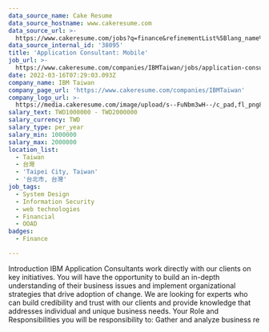 ```yaml
---
data_source_name: Cake Resume
data_source_hostname: www.cakeresume.com
data_source_url: >-
  https://www.cakeresume.com/jobs?q=finance&refinementList%5Blang_name%5D%5B0%5D=English&refinementList%5Bsalary_type%5D=per_year&range%5Bsalary_range%5D%5Bmin%5D=1000000&page=3
data_source_internal_id: '38095'
title: 'Application Consultant: Mobile'
job_url: >-
  https://www.cakeresume.com/companies/IBMTaiwan/jobs/application-consultant-mobile
date: 2022-03-16T07:29:03.093Z
company_name: IBM Taiwan
company_page_url: 'https://www.cakeresume.com/companies/IBMTaiwan'
company_logo_url: >-
  https://media.cakeresume.com/image/upload/s--FuNbm3wH--/c_pad,fl_png8,h_200,w_200/v1570010852/lsp0jfstllwess1vmg8h.png
salary_text: TWD1000000 - TWD2000000
salary_currency: TWD
salary_type: per_year
salary_min: 1000000
salary_max: 2000000
location_list:
  - Taiwan
  - 台灣
  - 'Taipei City, Taiwan'
  - '台北市, 台灣'
job_tags:
  - System Design
  - Information Security
  - web technologies
  - Financial
  - OOAD
badges:
  - Finance

---
```


Introduction IBM Application Consultants work directly with our clients on key initiatives. You will have the opportunity to build an in-depth understanding of their business issues and implement organizational strategies that drive adoption of change. We are looking for experts who can build credibility and trust with our clients and provide knowledge that addresses individual and unique business needs. Your Role and Responsibilities you will be responsibility to: Gather and analyze business re